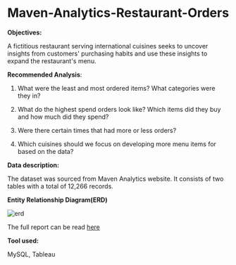 # Maven-Analytics-Restaurant-Orders
**Objectives:** 

A fictitious restaurant serving international cuisines seeks to uncover insights from customers' purchasing habits and use these insights to expand the restaurant's menu.

**Recommended Analysis**:

1. What were the least and most ordered items? What categories were they in?

2. What do the highest spend orders look like? Which items did they buy and how much did they spend?

3. Were there certain times that had more or less orders?

4. Which cuisines should we focus on developing more menu items for based on the data?

**Data description:**

The dataset was sourced from Maven Analytics website. It consists of two tables with a total of 12,266 records.

**Entity Relationship Diagram(ERD)**

![erd](https://github.com/user-attachments/assets/bafbe3ec-3ad5-45c4-986f-7254b61f0d64)


The full report can be read [here](https://medium.com/@graceogo/maven-analytics-restaurant-orders-what-do-our-customers-say-18bae810538e)

**Tool used:**

MySQL, Tableau
